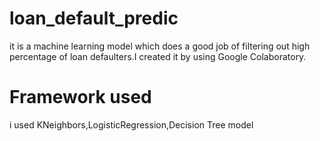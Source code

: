 loan_default_predic
===
it is a machine learning model which does a good job of filtering out high percentage of loan defaulters.I created it by using Google Colaboratory.

Framework used
===
i used KNeighbors,LogisticRegression,Decision Tree model


